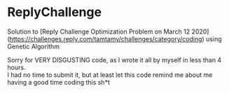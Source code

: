 # ReplyChallenge
Solution to [Reply Challenge Optimization Problem on March 12 2020] (https://challenges.reply.com/tamtamy/challenges/category/coding) using Genetic Algorithm 

Sorry for VERY DISGUSTING code, as I wrote it all by myself in less than 4 hours.  
I had no time to submit it, but at least let this code remind me
about me having a good time coding this sh*t 
